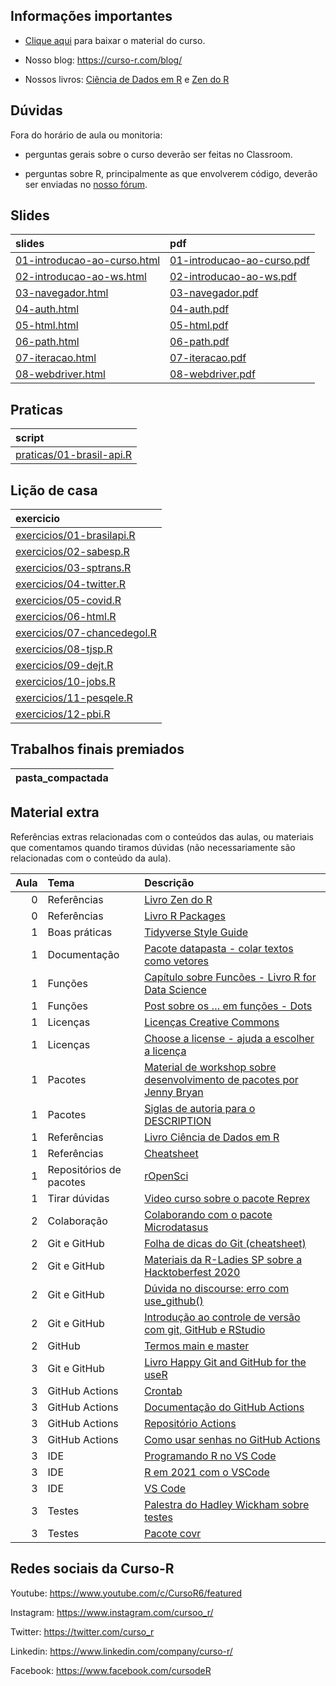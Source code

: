
<!-- README.md is generated from README.Rmd. Please edit that file -->

## Informações importantes

-   [Clique
    aqui](https://github.com/curso-r/main-web-scraping/raw/master/material_do_curso.zip)
    para baixar o material do curso.

-   Nosso blog: <https://curso-r.com/blog/>

-   Nossos livros: [Ciência de Dados em R](https://livro.curso-r.com/) e
    [Zen do R](https://curso-r.github.io/zen-do-r/)

## Dúvidas

Fora do horário de aula ou monitoria:

-   perguntas gerais sobre o curso deverão ser feitas no Classroom.

-   perguntas sobre R, principalmente as que envolverem código, deverão
    ser enviadas no [nosso fórum](https://discourse.curso-r.com/).

## Slides

| slides                                                                                                        | pdf                                                                                                         |
|:--------------------------------------------------------------------------------------------------------------|:------------------------------------------------------------------------------------------------------------|
| [01-introducao-ao-curso.html](https://curso-r.github.io/main-web-scraping/slides/01-introducao-ao-curso.html) | [01-introducao-ao-curso.pdf](https://curso-r.github.io/main-web-scraping/slides/01-introducao-ao-curso.pdf) |
| [02-introducao-ao-ws.html](https://curso-r.github.io/main-web-scraping/slides/02-introducao-ao-ws.html)       | [02-introducao-ao-ws.pdf](https://curso-r.github.io/main-web-scraping/slides/02-introducao-ao-ws.pdf)       |
| [03-navegador.html](https://curso-r.github.io/main-web-scraping/slides/03-navegador.html)                     | [03-navegador.pdf](https://curso-r.github.io/main-web-scraping/slides/03-navegador.pdf)                     |
| [04-auth.html](https://curso-r.github.io/main-web-scraping/slides/04-auth.html)                               | [04-auth.pdf](https://curso-r.github.io/main-web-scraping/slides/04-auth.pdf)                               |
| [05-html.html](https://curso-r.github.io/main-web-scraping/slides/05-html.html)                               | [05-html.pdf](https://curso-r.github.io/main-web-scraping/slides/05-html.pdf)                               |
| [06-path.html](https://curso-r.github.io/main-web-scraping/slides/06-path.html)                               | [06-path.pdf](https://curso-r.github.io/main-web-scraping/slides/06-path.pdf)                               |
| [07-iteracao.html](https://curso-r.github.io/main-web-scraping/slides/07-iteracao.html)                       | [07-iteracao.pdf](https://curso-r.github.io/main-web-scraping/slides/07-iteracao.pdf)                       |
| [08-webdriver.html](https://curso-r.github.io/main-web-scraping/slides/08-webdriver.html)                     | [08-webdriver.pdf](https://curso-r.github.io/main-web-scraping/slides/08-webdriver.pdf)                     |

## Praticas

| script                                                                                                          |
|:----------------------------------------------------------------------------------------------------------------|
| [praticas/01-brasil-api.R](https://github.com/curso-r/202205-web-scraping/blob/master/praticas/01-brasil-api.R) |

## Lição de casa

| exercicio                                                                                              |
|:-------------------------------------------------------------------------------------------------------|
| [exercicios/01-brasilapi.R](https://curso-r.github.io/main-web-scraping/exercicios/01-brasilapi.R)     |
| [exercicios/02-sabesp.R](https://curso-r.github.io/main-web-scraping/exercicios/02-sabesp.R)           |
| [exercicios/03-sptrans.R](https://curso-r.github.io/main-web-scraping/exercicios/03-sptrans.R)         |
| [exercicios/04-twitter.R](https://curso-r.github.io/main-web-scraping/exercicios/04-twitter.R)         |
| [exercicios/05-covid.R](https://curso-r.github.io/main-web-scraping/exercicios/05-covid.R)             |
| [exercicios/06-html.R](https://curso-r.github.io/main-web-scraping/exercicios/06-html.R)               |
| [exercicios/07-chancedegol.R](https://curso-r.github.io/main-web-scraping/exercicios/07-chancedegol.R) |
| [exercicios/08-tjsp.R](https://curso-r.github.io/main-web-scraping/exercicios/08-tjsp.R)               |
| [exercicios/09-dejt.R](https://curso-r.github.io/main-web-scraping/exercicios/09-dejt.R)               |
| [exercicios/10-jobs.R](https://curso-r.github.io/main-web-scraping/exercicios/10-jobs.R)               |
| [exercicios/11-pesqele.R](https://curso-r.github.io/main-web-scraping/exercicios/11-pesqele.R)         |
| [exercicios/12-pbi.R](https://curso-r.github.io/main-web-scraping/exercicios/12-pbi.R)                 |

## Trabalhos finais premiados

| pasta_compactada |
|:-----------------|

## Material extra

Referências extras relacionadas com o conteúdos das aulas, ou materiais
que comentamos quando tiramos dúvidas (não necessariamente são
relacionadas com o conteúdo da aula).

| Aula | Tema                    | Descrição                                                                                                                                                                          |
|-----:|:------------------------|:-----------------------------------------------------------------------------------------------------------------------------------------------------------------------------------|
|    0 | Referências             | [Livro Zen do R](https://curso-r.github.io/zen-do-r/)                                                                                                                              |
|    0 | Referências             | [Livro R Packages](https://r-pkgs.org/)                                                                                                                                            |
|    1 | Boas práticas           | [Tidyverse Style Guide](https://principles.tidyverse.org/)                                                                                                                         |
|    1 | Documentação            | [Pacote datapasta - colar textos como vetores](https://milesmcbain.github.io/datapasta/)                                                                                           |
|    1 | Funções                 | [Capítulo sobre Funcões - Livro R for Data Science](https://r4ds.had.co.nz/functions.html)                                                                                         |
|    1 | Funções                 | [Post sobre os … em funções - Dots](https://blog.curso-r.com/posts/2021-12-03-tutorial-dots/)                                                                                      |
|    1 | Licenças                | [Licenças Creative Commons](https://br.creativecommons.net/licencas/)                                                                                                              |
|    1 | Licenças                | [Choose a license - ajuda a escolher a licença](https://choosealicense.com/)                                                                                                       |
|    1 | Pacotes                 | [Material de workshop sobre desenvolvimento de pacotes por Jenny Bryan](https://github.com/jennybc/pkg-dev-tutorial)                                                               |
|    1 | Pacotes                 | [Siglas de autoria para o DESCRIPTION](https://r-pkgs.org/description.html#author)                                                                                                 |
|    1 | Referências             | [Livro Ciência de Dados em R](https://livro.curso-r.com/)                                                                                                                          |
|    1 | Referências             | [Cheatsheet](https://github.com/rstudio/cheatsheets/raw/master/package-development.pdf)                                                                                            |
|    1 | Repositórios de pacotes | [rOpenSci](https://ropensci.org/packages/all/)                                                                                                                                     |
|    1 | Tirar dúvidas           | [Video curso sobre o pacote Reprex](https://www.youtube.com/watch?v=IxlGYVnaGXk)                                                                                                   |
|    2 | Colaboração             | [Colaborando com o pacote Microdatasus](https://youtu.be/sRT8oSpECH4)                                                                                                              |
|    2 | Git e GitHub            | [Folha de dicas do Git (cheatsheet)](https://training.github.com/downloads/pt_BR/github-git-cheat-sheet/)                                                                          |
|    2 | Git e GitHub            | [Materiais da R-Ladies SP sobre a Hacktoberfest 2020](https://r-ladies-sao-paulo.github.io/2020-hacktoberfest/)                                                                    |
|    2 | Git e GitHub            | [Dúvida no discourse: erro com use_github()](https://discourse.curso-r.com/t/github-erro-ao-usar-a-funcao-use-github/1111/4)                                                       |
|    2 | Git e GitHub            | [Introdução ao controle de versão com git, GitHub e RStudio](https://mauriciovancine.github.io/short-course-git-github-rstudio/slides/pres_short_course_git_github_rstudio.html#1) |
|    2 | GitHub                  | [Termos main e master](https://blog.curso-r.com/posts/2020-07-27-github-main-branch/)                                                                                              |
|    3 | Git e GitHub            | [Livro Happy Git and GitHub for the useR](https://happygitwithr.com/index.html)                                                                                                    |
|    3 | GitHub Actions          | [Crontab](https://crontab.guru/)                                                                                                                                                   |
|    3 | GitHub Actions          | [Documentação do GitHub Actions](https://docs.github.com/pt/actions/learn-github-actions/introduction-to-github-actions)                                                           |
|    3 | GitHub Actions          | [Repositório Actions](https://github.com/r-lib/actions/tree/master/examples#quickstart-ci-workflow)                                                                                |
|    3 | GitHub Actions          | [Como usar senhas no GitHub Actions](https://discourse.curso-r.com/t/armazenando-senhas-github-actions/1771)                                                                       |
|    3 | IDE                     | [Programando R no VS Code](https://blog.curso-r.com/posts/2021-11-06-r-no-vscode/)                                                                                                 |
|    3 | IDE                     | [R em 2021 com o VSCode](https://datamares.netlify.app/post/r-vscode/)                                                                                                             |
|    3 | IDE                     | [VS Code](https://code.visualstudio.com/)                                                                                                                                          |
|    3 | Testes                  | [Palestra do Hadley Wickham sobre testes](https://www.youtube.com/watch?v=1ZrjWKcG1C4)                                                                                             |
|    3 | Testes                  | [Pacote covr](https://covr.r-lib.org/)                                                                                                                                             |

## Redes sociais da Curso-R

Youtube: <https://www.youtube.com/c/CursoR6/featured>

Instagram: <https://www.instagram.com/cursoo_r/>

Twitter: <https://twitter.com/curso_r>

Linkedin: <https://www.linkedin.com/company/curso-r/>

Facebook: <https://www.facebook.com/cursodeR>
